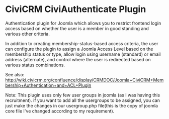 CiviCRM CiviAuthenticate Plugin
===============================

Authentication plugin for Joomla which allows you to restrict frontend login access based on whether the user is a member in good standing and various other criteria.

In addition to creating membership-status-based access criteria, the user can configure the plugin to assign a Joomla Access Level based on the membership status or type, allow login using username (standard) or email address (alternate), and control where the user is redirected based on various status combinations.

See also: http://wiki.civicrm.org/confluence/display/CRMDOC/Joomla+CiviCRM+Membership+Authentication+and+ACL+Plugin

Note:
This plugin uses only few user groups in joomla (as I was having this recruitment). if you want to add all the usergroups to be assigned, you can just make the changes in our  usergroup.php file(this is the copy of joomla core file I've changed according to my requirement).